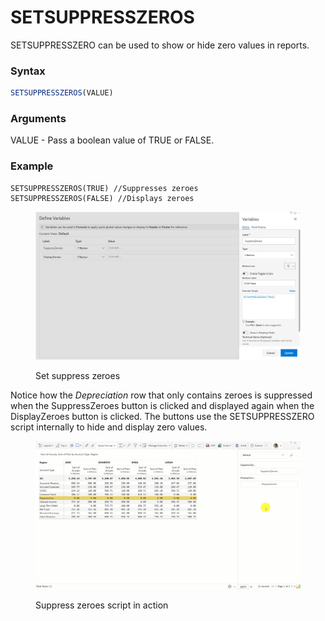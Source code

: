 # SETSUPPRESSZEROS

SETSUPPRESSZERO can be used to show or hide zero values in reports.

### Syntax

```javascript
SETSUPPRESSZEROS(VALUE)
```

### Arguments

VALUE - Pass a boolean value of TRUE or FALSE.

### Example

```
SETSUPPRESSZEROS(TRUE) //Suppresses zeroes
SETSUPPRESSZEROS(FALSE) //Displays zeroes
```

<figure><img src="../../../.gitbook/assets/image (1) (1) (1) (1) (1) (1) (1) (1) (1) (1) (1) (1) (1) (1) (1) (1) (1) (1) (1) (1) (1) (1) (1) (1) (1) (1) (1).png" alt=""><figcaption><p>Set suppress zeroes</p></figcaption></figure>

Notice how the _Depreciation_ row that only contains zeroes is suppressed when the SuppressZeroes button is clicked and displayed again when the DisplayZeroes button is clicked. The buttons use the SETSUPPRESSZERO script internally to hide and display zero values.

<figure><img src="../../../.gitbook/assets/Untitled Project (1) (1).gif" alt=""><figcaption><p>Suppress zeroes script in action</p></figcaption></figure>
